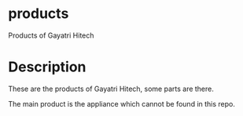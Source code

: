 products
========

Products of Gayatri Hitech

Description
========

These are the products of Gayatri Hitech, some parts are there.

The main product is the appliance which cannot be found in this repo.

